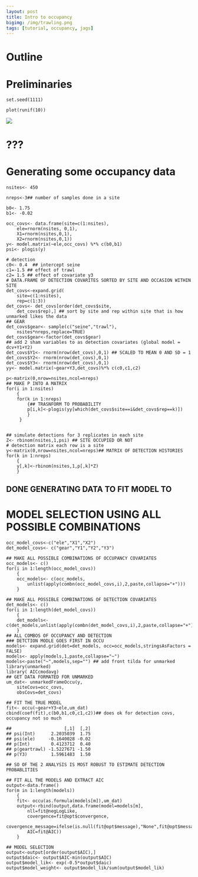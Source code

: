 ```yaml
---
layout: post
title: Intro to occupancy 
bigimg: /img/trawling.png
tags: [tutorial, occupancy, jags]
---
```


Outline
=======

Preliminaries
=============

    set.seed(1111)

    plot(runif(10))

![](C:/Users/mcolvin/Documents/Operations/mcolvin.github.io/_posts/2020-05-23-occupancy-1_files/figure-markdown_strict/unnamed-chunk-3-1.png)

???
===

Generating some occupancy data
==============================

    nsites<- 450

    nreps<-3## number of samples done in a site

    b0<- 1.75
    b1<- -0.02

    occ_covs<- data.frame(site=c(1:nsites),
        ele=rnorm(nsites, 0,1),
        X1=rnorm(nsites,0,1),
        X2=rnorm(nsites,0,1))
    y<- model.matrix(~ele,occ_covs) %*% c(b0,b1)
    psi<- plogis(y)

    # detection
    c0<- 0.4  ## intercept seine
    c1=-1.5 ## effect of trawl
    c2= 1.5 ## effect of covariate y3
    # DATA.FRAME OF DETECTION COVARITES SORTED BY SITE AND OCCASION WITHIN SITE
    det_covs<-expand.grid(
        site=c(1:nsites), 
        rep=c(1:3))
    det_covs<- det_covs[order(det_covs$site,
        det_covs$rep),] ## sort by site and rep within site that is how unmarked likes the data
    ## GEAR  
    det_covs$gear<- sample(c("seine","trawl"),
        nsites*nreps,replace=TRUE)
    det_covs$gear<-factor(det_covs$gear)
    ## add 2 sham variables to as detection covariates (global model = dcv+Y1+Y2)
    det_covs$Y1<- rnorm(nrow(det_covs),0,1) ## SCALED TO MEAN 0 AND SD = 1
    det_covs$Y2<- rnorm(nrow(det_covs),0,1) 
    det_covs$Y3<- rnorm(nrow(det_covs),0,1)
    yy<- model.matrix(~gear+Y3,det_covs)%*% c(c0,c1,c2)

    p<-matrix(0,nrow=nsites,ncol=nreps)
    ## MAKE P INTO A MATRIX
    for(i in 1:nsites)
        {
        for(k in 1:nreps)
            {## TRASNFORM TO PROBABILITY
            p[i,k]<-plogis(yy[which(det_covs$site==i&det_covs$rep==k)])
            }
         }
        

    ## simulate detections for 3 replicates in each site
    Z<- rbinom(nsites,1,psi) ## SITE OCCUPIED OR NOT
    # detection matrix each row is a site
    y<-matrix(0,nrow=nsites,ncol=nreps)## MATRIX OF DETECTION HISTORIES
    for(k in 1:nreps)
        {
        y[,k]<-rbinom(nsites,1,p[,k]*Z)
        }

DONE GENERATING DATA TO FIT MODEL TO
------------------------------------

MODEL SELECTION USING ALL POSSIBLE COMBINATIONS
===============================================

    occ_model_covs<-c("ele","X1","X2")
    det_model_covs<- c("gear","Y1","Y2","Y3")

    ## MAKE ALL POSSIBLE COMBINATIONS OF OCCUPANCY COVARIATES
    occ_models<- c()
    for(i in 1:length(occ_model_covs))
        {
        occ_models<- c(occ_models,
            unlist(apply(combn(occ_model_covs,i),2,paste,collapse="+")))
        }

    ## MAKE ALL POSSIBLE COMBINATIONS OF DETECTION COVARIATES
    det_models<- c()
    for(i in 1:length(det_model_covs))
        {
        det_models<- c(det_models,unlist(apply(combn(det_model_covs,i),2,paste,collapse="+")))
        }   
    ## ALL COMBOS OF OCCUPANCY AND DETECTION 
    ### DETCTION MODLE GOES FIRST IN OCCU
    models<- expand.grid(det=det_models, occ=occ_models,stringsAsFactors = FALSE) 
    models<- apply(models,1,paste,collapse="~") 
    models<-paste("~",models,sep="") ## add front tilda for unmarked  
    library(unmarked)
    library( AICcmodavg)
    ## GET DATA FORMATED FOR UNMARKED
    um_dat<- unmarkedFrameOccu(y, 
        siteCovs=occ_covs, 
        obsCovs=det_covs)

    ## FIT THE TRUE MODEL
    fit<- occu(~gear+Y3~ele,um_dat)
    cbind(coef(fit),c(b0,b1,c0,c1,c2))## does ok for detection covs, occupancy not so much

    ##                    [,1]  [,2]
    ## psi(Int)      2.2035039  1.75
    ## psi(ele)     -0.1640028 -0.02
    ## p(Int)        0.4123712  0.40
    ## p(geartrawl) -1.5227671 -1.50
    ## p(Y3)         1.5961483  1.50

    ## SO OF THE 2 ANALYSIS IS MOST ROBUST TO ESTIMATE DETECTION PROBABLITIES

    ## FIT ALL THE MODELS AND EXTRACT AIC
    output<-data.frame()
    for(m in 1:length(models))
        {
        fit<- occu(as.formula(models[m]),um_dat)
        output<-rbind(output,data.frame(model=models[m],
            nll=fit@negLogLike,
            covergence=fit@opt$convergence,
            covergence_message=ifelse(is.null(fit@opt$message),"None",fit@opt$message),
            AIC=fit@AIC))
        }

    ## MODEL SELECTION
    output<-output[order(output$AIC),]
    output$daic<- output$AIC-min(output$AIC)
    output$model_lik<- exp(-0.5*output$daic)
    output$model_weight<- output$model_lik/sum(output$model_lik)
